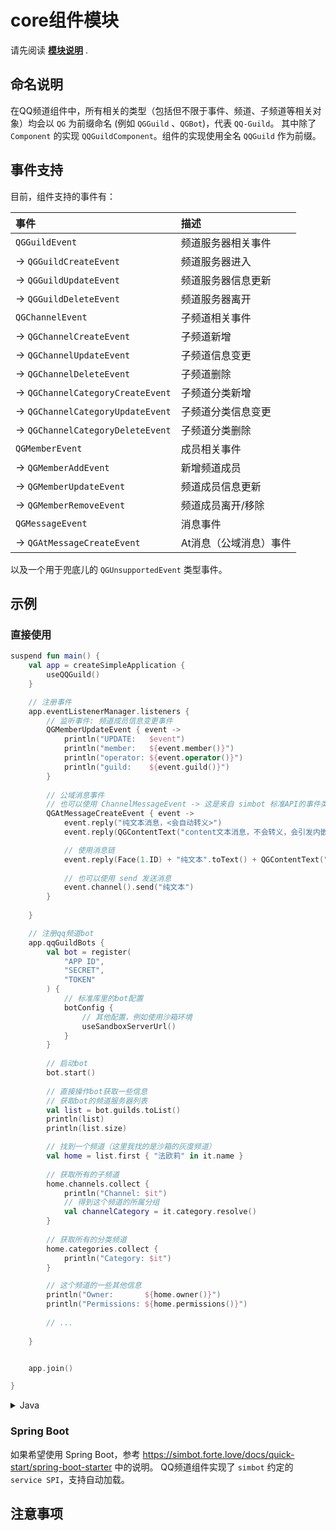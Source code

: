 # core组件模块

请先阅读 [**模块说明**](Module.md) .

## 命名说明

在QQ频道组件中，所有相关的类型（包括但不限于事件、频道、子频道等相关对象）均会以 `QG` 为前缀命名 (例如 `QGGuild` 、`QGBot`)，代表 `QQ-Guild`。
其中除了 `Component` 的实现 `QQGuildComponent`。组件的实现使用全名 `QQGuild` 作为前缀。


## 事件支持

目前，组件支持的事件有：

| 事件                                | 描述              |
|:----------------------------------|:----------------|
| `QGGuildEvent`                    | 频道服务器相关事件       |
| -> `QGGuildCreateEvent`           | 频道服务器进入         |
| -> `QGGuildUpdateEvent`           | 频道服务器信息更新       |
| -> `QGGuildDeleteEvent`           | 频道服务器离开         |
| `QGChannelEvent`                  | 子频道相关事件         |
| -> `QGChannelCreateEvent`         | 子频道新增           |
| -> `QGChannelUpdateEvent`         | 子频道信息变更         |
| -> `QGChannelDeleteEvent`         | 子频道删除           |
| -> `QGChannelCategoryCreateEvent` | 子频道分类新增         |
| -> `QGChannelCategoryUpdateEvent` | 子频道分类信息变更       |
| -> `QGChannelCategoryDeleteEvent` | 子频道分类删除         |
| `QGMemberEvent`                   | 成员相关事件          |
| ->  `QGMemberAddEvent`            | 新增频道成员          |
| ->  `QGMemberUpdateEvent`         | 频道成员信息更新        |
| ->  `QGMemberRemoveEvent`         | 频道成员离开/移除       |
| `QGMessageEvent`                  | 消息事件            |
| -> `QGAtMessageCreateEvent`       | At消息（公域消息）事件    |

以及一个用于兜底儿的 `QGUnsupportedEvent` 类型事件。

## 示例

### 直接使用

```kotlin
suspend fun main() {
    val app = createSimpleApplication {
        useQQGuild()
    }

    // 注册事件
    app.eventListenerManager.listeners {
        // 监听事件: 频道成员信息变更事件
        QGMemberUpdateEvent { event ->
            println("UPDATE:   $event")
            println("member:   ${event.member()}")
            println("operator: ${event.operator()}")
            println("guild:    ${event.guild()}")
        }
        
        // 公域消息事件
        // 也可以使用 ChannelMessageEvent -> 这是来自 simbot 标准API的事件类型，也是 QGAtMessageCreateEvent 的父类
        QGAtMessageCreateEvent { event ->
            event.reply("纯文本消息，<会自动转义>")
            event.reply(QGContentText("content文本消息，不会转义，会引发内嵌格式 <#123456>"))

            // 使用消息链
            event.reply(Face(1.ID) + "纯文本".toText() + QGContentText("content文本") + AtAll)
            
            // 也可以使用 send 发送消息
            event.channel().send("纯文本")
        }
        
    }

    // 注册qq频道bot
    app.qqGuildBots {
        val bot = register(
            "APP ID",
            "SECRET",
            "TOKEN"
        ) {
            // 标准库里的bot配置
            botConfig {
                // 其他配置，例如使用沙箱环境
                useSandboxServerUrl()
            }
        }
        
        // 启动bot
        bot.start()
        
        // 直接操作bot获取一些信息
        // 获取bot的频道服务器列表
        val list = bot.guilds.toList()
        println(list)
        println(list.size)

        // 找到一个频道（这里我找的是沙箱的灰度频道）
        val home = list.first { "法欧莉" in it.name }
        
        // 获取所有的子频道
        home.channels.collect {
            println("Channel: $it")
            // 得到这个频道的所属分组
            val channelCategory = it.category.resolve()
        }
        
        // 获取所有的分类频道
        home.categories.collect {
            println("Category: $it")
        }

        // 这个频道的一些其他信息
        println("Owner:       ${home.owner()}")
        println("Permissions: ${home.permissions()}")
        
        // ...
        
    }


    app.join()

}
```

<details><summary>Java</summary>

```java
SimpleApplication application = Applications.createSimbotApplication(Simple.INSTANCE, (c) -> {}, (builder, configuration) -> {
    builder.install(QQGuildComponent.Factory, ($1, $2) -> Unit.INSTANCE);
    builder.install(QGBotManager.Factory, ($1, $2) -> Unit.INSTANCE);
});

// 监听一个事件
application.getEventListenerManager().register(SimpleListeners.listener(QGMemberUpdateEvent.Key, (context, event) -> {
    System.out.println("event:          " + event);
    System.out.println("event.raw:      " + event.getEventRaw());
    System.out.println("event.operator: " + event.getOperator());
    System.out.println("event.guild:    " + event.getGuild());
}));

// 寻找并注册一个QQ频道Bot
for (BotManager<?> botManager : application.getBotManagers()) {
    if (botManager instanceof QGBotManager) {
        QGBot bot = ((QGBotManager) botManager).register("101986850", "972f64f7c426096f9344b74ba85102fb", "g57N4WsHHRIx1udptqy7GBAEVsfLgynq", (config) -> {
            config.botConfig((bc) -> {
                bc.useSandboxServerUrl();
                return Unit.INSTANCE;
            });

            return Unit.INSTANCE;
        });

        bot.startBlocking();
        QGGuild forliy = null;
        List<QGGuild> guilds = bot.getGuilds().collectToList();
        for (QGGuild guild : guilds) {
            System.out.println("Guild: " + guild);
            if (guild.getName().contains("法欧莉")) {
                forliy = guild;
            }
        }
        assert forliy != null;

        System.out.println("================");

        forliy.getChannels().collect((channel) -> {
            System.out.println("Channel: " + channel);
            //System.out.println("Channel.category: " + channel.getCategory().resolveBlocking());
        });

        forliy.getCategories().collect((category) -> {
            System.out.println("Category: " + category);
        });

        break;
    }


}

application.joinBlocking();
```

</details>

### Spring Boot

如果希望使用 Spring Boot，参考 https://simbot.forte.love/docs/quick-start/spring-boot-starter 中的说明。
QQ频道组件实现了 `simbot` 约定的 `service SPI`，支持自动加载。 

## 注意事项
